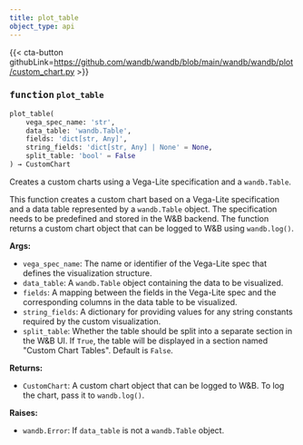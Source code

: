 ```yaml
---
title: plot_table
object_type: api
---
```


{{< cta-button githubLink=https://github.com/wandb/wandb/blob/main/wandb/wandb/plot/custom_chart.py >}}




### <kbd>function</kbd> `plot_table`

```python
plot_table(
    vega_spec_name: 'str',
    data_table: 'wandb.Table',
    fields: 'dict[str, Any]',
    string_fields: 'dict[str, Any] | None' = None,
    split_table: 'bool' = False
) → CustomChart
```

Creates a custom charts using a Vega-Lite specification and a `wandb.Table`. 

This function creates a custom chart based on a Vega-Lite specification and a data table represented by a `wandb.Table` object. The specification needs to be predefined and stored in the W&B backend. The function returns a custom chart object that can be logged to W&B using `wandb.log()`. 



**Args:**
 
 - `vega_spec_name`:  The name or identifier of the Vega-Lite spec  that defines the visualization structure. 
 - `data_table`:  A `wandb.Table` object containing the data to be  visualized. 
 - `fields`:  A mapping between the fields in the Vega-Lite spec and the  corresponding columns in the data table to be visualized. 
 - `string_fields`:  A dictionary for providing values for any string constants  required by the custom visualization. 
 - `split_table`:  Whether the table should be split into a separate section  in the W&B UI. If `True`, the table will be displayed in a section named  "Custom Chart Tables". Default is `False`. 



**Returns:**
 
 - `CustomChart`:  A custom chart object that can be logged to W&B. To log the  chart, pass it to `wandb.log()`. 



**Raises:**
 
 - `wandb.Error`:  If `data_table` is not a `wandb.Table` object. 
